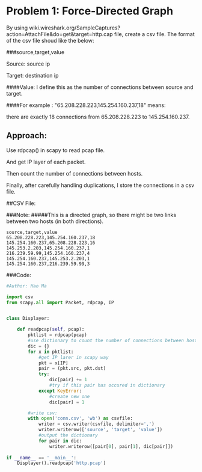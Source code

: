 Problem 1: Force-Directed Graph
===================

By using wiki.wireshark.org/SampleCaptures?action=AttachFile&do=get&target=http.cap file, create a csv file. The format of the csv file shoud like the below:

###source,target,value

Source: source ip

Target: destination ip

####Value: I define this as the number of connections between source and target.

####For example :
"65.208.228.223,145.254.160.237,18" means:

there are exactly 18 connections from 65.208.228.223 to 145.254.160.237.

Approach:
----

Use rdpcap() in scapy to read pcap file.

And get IP layer of each packet.

Then count the number of connections between hosts. 

Finally, after carefully handling duplications, I store the connections in a csv file.


##CSV File:

###Note: 
#####This is a directed graph, so there might be two links between two hosts (in both directions).
```csv
source,target,value
65.208.228.223,145.254.160.237,18
145.254.160.237,65.208.228.223,16
145.253.2.203,145.254.160.237,1
216.239.59.99,145.254.160.237,4
145.254.160.237,145.253.2.203,1
145.254.160.237,216.239.59.99,3
```



###Code:
```python
#Author: Hao Ma

import csv
from scapy.all import Packet, rdpcap, IP


class Displayer:

	def readpcap(self, pcap):
		pktlist = rdpcap(pcap)
        #use dictionary to count the number of connections between hosts
		dic = {}
		for x in pktlist:
            #get IP larer in scapy way
			pkt = x[IP]
			pair = (pkt.src, pkt.dst)
			try:
				dic[pair] += 1
                #try if this pair has occured in dictionary
			except KeyError:
                #create new one
				dic[pair] = 1

		#write csv:
		with open('conn.csv', 'wb') as csvfile:
			writer = csv.writer(csvfile, delimiter=',')
			writer.writerow(['source', 'target', 'value'])
            #output the dictionary
			for pair in dic:
				writer.writerow([pair[0], pair[1], dic[pair]])
			
if __name__ == '__main__':
	Displayer().readpcap('http.pcap')
			               
```